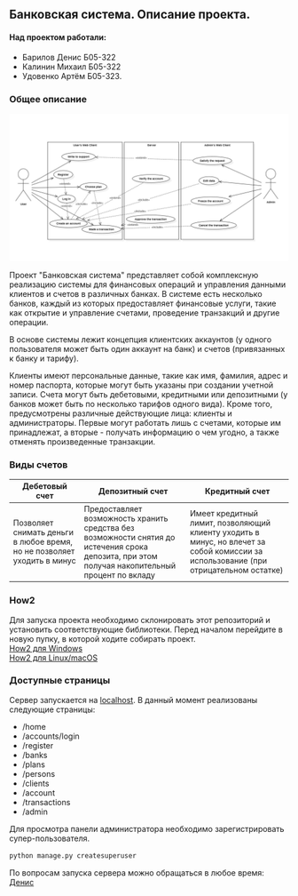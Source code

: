 ## Банковская система. Описание проекта.

#### Над проектом работали:

- Барилов Денис Б05-322
- Калинин Михаил Б05-322
- Удовенко Артём Б05-323.

### Общее описание

![.](docs/UML-diagram_Use_cases.jpeg)

Проект "Банковская система" представляет собой комплексную реализацию системы для финансовых операций и управления данными клиентов и счетов в различных банках. В системе есть несколько банков, каждый из которых предоставляет финансовые услуги, такие как открытие и управление счетами, проведение транзакций и другие операции.

В основе системы лежит концепция клиентских аккаунтов (у одного пользователя может быть один аккаунт на банк) и счетов (привязанных к банку и тарифу).

Клиенты имеют персональные данные, такие как имя, фамилия, адрес и номер паспорта, которые могут быть указаны при создании учетной записи. Счета могут быть дебетовыми, кредитными или депозитными (у банков может быть по несколько тарифов одного вида).
Кроме того, предусмотрены различные действующие лица: клиенты и администраторы. Первые могут работать лишь с счетами, которые им принадлежат, а вторые - получать информацию о чем угодно, а также отменять произведенные транзакции.

### Виды счетов

| __Дебетовый счет__          | __Депозитный счет__                                                                                                                             | __Кредитный счет__                                                                                                                   |
|-----------------------------|-------------------------------------------------------------------------------------------------------------------------------------------------|--------------------------------------------------------------------------------------------------------------------------------------|
| Позволяет снимать деньги в любое время, но не позволяет уходить в минус | Предоставляет возможность хранить средства без возможности снятия до истечения срока депозита, при этом получая накопительный процент по вкладу | Имеет кредитный лимит, позволяющий клиенту уходить в минус, но влечет за собой комиссии за использование (при отрицательном остатке) |

### How2

Для запуска проекта необходимо склонировать этот репозиторий и установить соответствующие библиотеки.
Перед началом перейдите в новую пупку, в которой ходите собирать проект.\
[How2 для Windows](docs/How2/Windows.md)\
[How2 для Linux/macOS](docs/How2/Linux_macOS.md)

### Доступные страницы

Сервер запускается на [localhost](http://127.0.0.1:8000/). В данный момент реализованы следующие страницы:

- /home
- /accounts/login
- /register
- /banks
- /plans
- /persons
- /clients
- /account
- /transactions
- /admin

Для просмотра панели администратора необходимо зарегистрировать супер-пользователя.

```cmd
python manage.py createsuperuser 
```

По вопросам запуска сервера можно обращаться в любое время: [Денис](https://t.me/TWNTxygen)